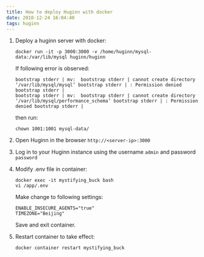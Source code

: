```yaml
---
title: How to deploy Huginn with docker
date: 2018-12-24 16:04:40
tags: huginn
---
```


1. Deploy a huginn server with docker:

    ```
    docker run -it -p 3000:3000 -v /home/huginn/mysql-data:/var/lib/mysql huginn/huginn
    ```
    If following error is observed:
    ```
    bootstrap stderr | mv:  bootstrap stderr | cannot create directory ‘/var/lib/mysql/mysql’ bootstrap stderr | : Permission denied bootstrap stderr |
    bootstrap stderr | mv:  bootstrap stderr | cannot create directory ‘/var/lib/mysql/performance_schema’ bootstrap stderr | : Permission denied bootstrap stderr |
    ```
    then run:
    ```
    chown 1001:1001 mysql-data/
    ```

2. Open Huginn in the browser `http://<server-ip>:3000`

3. Log in to your Huginn instance using the username  `admin`  and password `password`

4. Modify .env file in container:
    ```
    docker exec -it mystifying_buck bash
    vi /app/.env
    ```
    Make change to following settings:
    ```
    ENABLE_INSECURE_AGENTS="true"
    TIMEZONE="Beijing"
    ```
    Save and exit container.
5. Restart container to take effect:
    ```
    docker container restart mystifying_buck
    ```